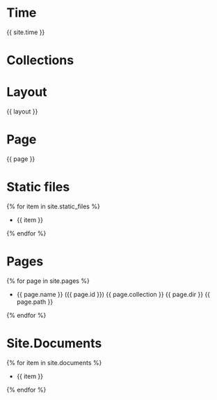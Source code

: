 
# Time

{{ site.time }}

# Collections

<!-- <ul>
{% for item in site.hst1 %}
    <li>
        {{ item.title }}
    </li>
{% endfor %}
</ul> -->

<!-- {{ site.hst1 }} -->


# Layout

{{ layout }}

# Page

{{ page }}

# Static files

{% for item in site.static_files %}

- {{ item }}

{% endfor %}

# Pages
{% for page in site.pages %}

- {{ page.name }} ({{ page.id }}) {{ page.collection }} {{ page.dir }} {{ page.path }}

{% endfor %}

# Site.Documents

{% for item in site.documents %}

- {{ item }}

{% endfor %}



